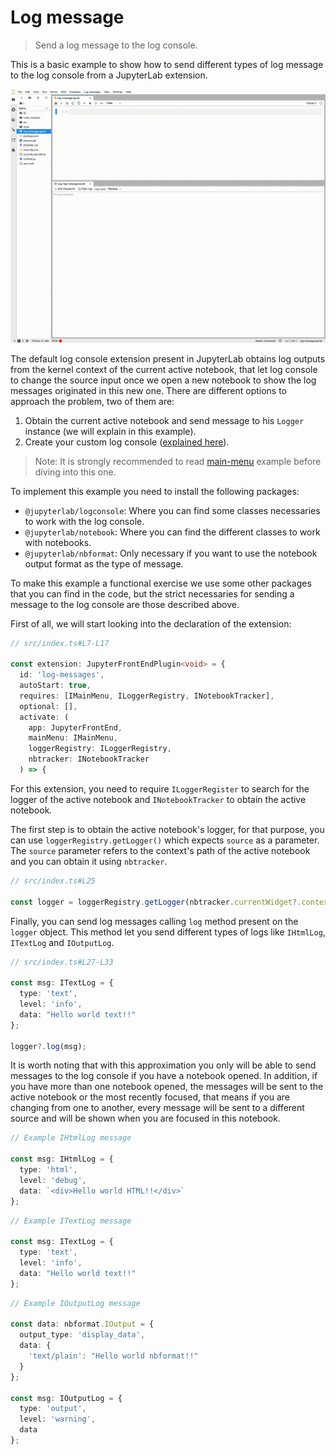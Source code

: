 # Log message

> Send a log message to the log console.

This is a basic example to show how to send different types of log message to the log console from a JupyterLab extension.

![log message example](preview.gif)

The default log console extension present in JupyterLab obtains log outputs from the kernel context of the current active notebook, that let log console to change the source input once we open a new notebook to show the log messages originated in this new one. There are different options to approach the problem, two of them are:

1. Obtain the current active notebook and send message to his `Logger` instance (we will explain in this example).
2. Create your custom log console ([explained here](https://github.com/jupyterlab/extension-examples/tree/master/custom-log-console)).

> Note:
It is strongly recommended to read [main-menu](https://github.com/jupyterlab/extension-examples/tree/master/main-menu) example before diving into this one.

To implement this example you need to install the following packages:
* `@jupyterlab/logconsole`: Where you can find some classes necessaries to work with the log console.
* `@jupyterlab/notebook`: Where you can find the different classes to work with notebooks.
* `@jupyterlab/nbformat`: Only necessary if you want to use the notebook output format as the type of message.

To make this example a functional exercise we use some other packages that you can find in the code, but the strict necessaries for sending a message to the log console are those described above.

First of all, we will start looking into the declaration of the extension:

<!-- prettier-ignore-start -->
```ts
// src/index.ts#L7-L17

const extension: JupyterFrontEndPlugin<void> = {
  id: 'log-messages',
  autoStart: true,
  requires: [IMainMenu, ILoggerRegistry, INotebookTracker],
  optional: [],
  activate: (
    app: JupyterFrontEnd,
    mainMenu: IMainMenu,
    loggerRegistry: ILoggerRegistry,
    nbtracker: INotebookTracker
  ) => {
```
<!-- prettier-ignore-end -->


For this extension, you need to require `ILoggerRegister` to search for the logger of the active notebook and `INotebookTracker` to obtain the active notebook.

The first step is to obtain the active notebook's logger, for that purpose, you can use `loggerRegistry.getLogger()` which expects `source` as a parameter. The `source` parameter refers to the context's path of the active notebook and you can obtain it using `nbtracker`.

<!-- prettier-ignore-start -->
```ts
// src/index.ts#L25

const logger = loggerRegistry.getLogger(nbtracker.currentWidget?.context.path);
```
<!-- prettier-ignore-end -->

Finally, you can send log messages calling `log` method present on the `logger` object. This method let you send different types of logs like `IHtmlLog`, `ITextLog` and `IOutputLog`.

<!-- prettier-ignore-start -->
```ts
// src/index.ts#L27-L33

const msg: ITextLog = {
  type: 'text',
  level: 'info',
  data: "Hello world text!!"
};

logger?.log(msg);
```
<!-- prettier-ignore-end -->

It is worth noting that with this approximation you only will be able to send messages to the log console if you have a notebook opened. In addition, if you have more than one notebook opened, the messages will be sent to the active notebook or the most recently focused, that means if you are changing from one to another, every message will be sent to a different source and will be shown when you are focused in this notebook.

<!-- prettier-ignore-start -->
```ts
// Example IHtmlLog message

const msg: IHtmlLog = {
  type: 'html',
  level: 'debug',
  data: `<div>Hello world HTML!!</div>`
};
```

<!-- prettier-ignore-start -->
```ts
// Example ITextLog message

const msg: ITextLog = {
  type: 'text',
  level: 'info',
  data: "Hello world text!!"
};
```

<!-- prettier-ignore-start -->
```ts
// Example IOutputLog message

const data: nbformat.IOutput = {
  output_type: 'display_data',
  data: {
    'text/plain': "Hello world nbformat!!"
  }
};

const msg: IOutputLog = {
  type: 'output',
  level: 'warning',
  data
};
```